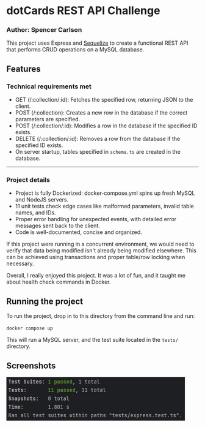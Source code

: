 # dotCards REST API Challenge

### Author: Spencer Carlson

This project uses Express and [Sequelize](https://www.npmjs.com/package//sequelize) to create a functional REST API 
that performs CRUD operations on a MySQL database.

## Features
### Technical requirements met
- GET (/:collection/:id): Fetches the specified row, returning JSON to the client.
- POST (/:collection): Creates a new row in the database if the correct parameters are specified.
- POST (/:collection/:id): Modifies a row in the database if the specified ID exists.
- DELETE (/:collection/:id): Removes a row from the database if the specified ID exists.
- On server startup, tables specified in `schema.ts` are created in the database.
---
### Project details
- Project is fully Dockerized: docker-compose.yml spins up fresh MySQL and NodeJS servers.
- 11 unit tests check edge cases like malformed parameters, invalid table names, and IDs.
- Proper error handling for unexpected events, with detailed error messages sent back to the client.
- Code is well-documented, concise and organized.

If this project were running in a concurrent environment, we would need to verify that data being modified isn't already 
being modified elsewhere. This can be achieved using transactions and proper table/row locking when necessary.

Overall, I really enjoyed this project. It was a lot of fun, and it taught me about health check commands in Docker.

## Running the project

To run the project, drop in to this directory from the command line and run:

`docker compose up`

This will run a MySQL server, and the test suite located in the `tests/` directory.

## Screenshots
![11 tests passing](images/img.png)
